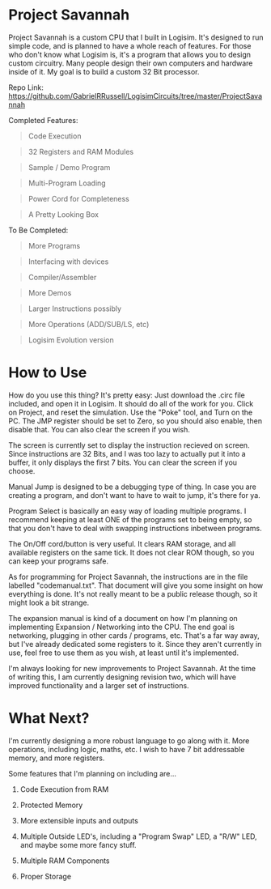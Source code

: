 # Project Savannah

Project Savannah is a custom CPU that I built in Logisim. It's designed to run simple code, and is planned to have a whole reach of features. For those who don't know what Logisim is, it's a program that allows you to design custom circuitry. Many people design their own computers and hardware inside of it. My goal is to build a custom 32 Bit processor. 

Repo Link: https://github.com/GabrielRRussell/LogisimCircuits/tree/master/ProjectSavannah

Completed Features:

> Code Execution

> 32 Registers and RAM Modules

> Sample / Demo Program

> Multi-Program Loading 

> Power Cord for Completeness

> A Pretty Looking Box

To Be Completed:

> More Programs

> Interfacing with devices 

> Compiler/Assembler

> More Demos

> Larger Instructions possibly

> More Operations (ADD/SUB/LS, etc)

> Logisim Evolution version

# How to Use

How do you use this thing? It's pretty easy: Just download the .circ file included, and open it in Logisim. It should do all of the work for you. Click on Project, and reset the simulation. Use the "Poke" tool, and Turn on the PC. The JMP register should be set to Zero, so you should also enable, then disable that. You can also clear the screen if you wish.

The screen is currently set to display the instruction recieved on screen. Since instructions are 32 Bits, and I was too lazy to actually put it into a buffer, it only displays the first 7 bits. You can clear the screen if you choose. 

Manual Jump is designed to be a debugging type of thing. In case you are creating a program, and don't want to have to wait to jump, it's there for ya.

Program Select is basically an easy way of loading multiple programs. I recommend keeping at least ONE of the programs set to being empty, so that you don't have to deal with swapping instructions inbetween programs. 

The On/Off cord/button is very useful. It clears RAM storage, and all available registers on the same tick. It does not clear ROM though, so you can keep your programs safe.

As for programming for Project Savannah, the instructions are in the file labelled "codemanual.txt". That document will give you some insight on how everything is done. It's not really meant to be a public release though, so it might look a bit strange.

The expansion manual is kind of a document on how I'm planning on implementing Expansion / Networking into the CPU. The end goal is networking, plugging in other cards / programs, etc. That's a far way away, but I've already dedicated some registers to it. Since they aren't currently in use, feel free to use them as you wish, at least until it's implemented.

I'm always looking for new improvements to Project Savannah. At the time of writing this, I am currently designing revision two, which will have improved functionality and a larger set of instructions.

# What Next?

I'm currently designing a more robust language to go along with it. More operations, including logic, maths, etc. I wish to have 7 bit addressable memory, and more registers. 

Some features that I'm planning on including are...

1) Code Execution from RAM

2) Protected Memory

3) More extensible inputs and outputs

4) Multiple Outside LED's, including a "Program Swap" LED, a "R/W" LED, and maybe some more fancy stuff.

5) Multiple RAM Components

6) Proper Storage
